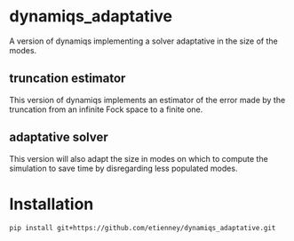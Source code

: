 # dynamiqs_adaptative
A version of dynamiqs implementing a solver adaptative in the size of the modes.

## truncation estimator 

This version of dynamiqs implements an estimator of the error made by the truncation from an infinite Fock space to a finite one.

## adaptative solver

This version will also adapt the size in modes on which to compute the simulation to save time by disregarding less populated modes.

# Installation 

```shell
pip install git+https://github.com/etienney/dynamiqs_adaptative.git
```
